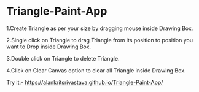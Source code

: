 # Triangle-Paint-App
1.Create Triangle as per your size by dragging mouse inside Drawing Box. 

2.Single click on Triangle to drag Triangle from its position to position you want to Drop inside Drawing Box. 

3.Double click on Triangle to delete Triangle. 

4.Click on Clear Canvas option to clear all Triangle inside Drawing Box.

Try it:- https://alankritsrivastava.github.io/Triangle-Paint-App/
